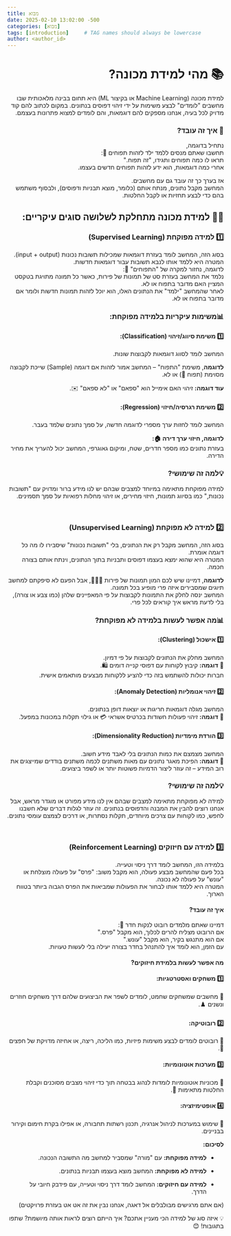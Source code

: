 ```yaml
---
title: מבוא
date: 2025-02-10 13:02:00 -500
categories: [מבוא]
tags: [introduction]     # TAG names should always be lowercase
author: <author_id> 
---
```


<div style="direction: rtl; text-align: right;" markdown="1">

# 📚 מהי למידת מכונה? 
למידת מכונה (Machine Learning או בקיצור ML) היא תחום בבינה מלאכותית שבו מחשבים "לומדים" לבצע משימות על ידי זיהוי דפוסים בנתונים.
במקום לכתוב להם קוד מדויק לכל בעיה, אנחנו מספקים להם דוגמאות, והם לומדים למצוא פתרונות בעצמם.

### 🤖 איך זה עובד? 
נתחיל בדוגמה,<br>
תחשבו שאתם מנסים ללמד ילד לזהות תפוחים 🍎: <br>
תראו לו כמה תפוחים ותגידו, "זה תפוח."<br>
אחרי כמה דוגמאות, הוא ידע לזהות תפוחים חדשים בעצמו.<br>

אז בערך כך זה עובד גם עם מחשבים.<br>
המחשב מקבל נתונים, מנתח אותם (כלומר, מוצא תבניות ודפוסים), ולבסוף משתמש בהם כדי לבצע תחזיות או לקבל החלטות.


## 👨‍🏫 למידת מכונה מתחלקת לשלושה סוגים עיקריים:
### 1️⃣ למידה מפוקחת (Supervised Learning)
בסוג הזה, המחשב לומד בעזרת דוגמאות שמכילות תשובות נכונות (input + output).<br>
המטרה היא ללמד אותו לנבא תשובות עבור דוגמאות חדשות.<br>
לדוגמה, נחזור למקרה של "התפוחים" 🍎:<br>
נלמד את המחשב בעזרת סט של תמונות של פירות, כאשר כל תמונה מתויגת בטקסט המציין האם מדובר בתפוח או לא.<br>
לאחר שהמחשב "ילמד" את הנתונים האלו, הוא יוכל לזהות תמונות חדשות ולומר אם מדובר בתפוח או לא.

### **📊משימות עיקריות בלמידה מפוקחת:**

#### 1️⃣ משימת סיווג/זיהוי (Classification):
המחשב לומד לסווג דוגמאות לקבוצות שונות.

**לדוגמה**, משימת "התפוח" – המחשב אמור לזהות אם דוגמה (Sample) שייכת לקבוצה מסוימת (תפוח 🍎) או לא.<br>

**עוד דוגמה:** זיהוי האם אימייל הוא "ספאם" או "לא ספאם" ✉️.<br>

#### 2️⃣ משימת רגרסיה/חיזוי (Regression):
המחשב לומד לחזות ערך מספרי לדוגמה חדשה, על סמך נתונים שלמד בעבר.

**לדוגמה, חיזוי ערך דירה 🏠:**<br>
בעזרת נתונים כמו מספר חדרים, שטח, ומיקום גאוגרפי, המחשב יכול להעריך את מחיר הדירה.

### **💡למה זה שימושי?**
למידה מפוקחת מתאימה במיוחד למצבים שבהם יש לנו מידע ברור ומדויק עם "תשובות נכונות," כמו בסיווג תמונות, חיזוי מחירים, או זיהוי מחלות רפואיות על סמך תסמינים.

<br>

### 2️⃣ למידה לא מפוקחת (Unsupervised Learning)
בסוג הזה, המחשב מקבל רק את הנתונים, בלי "תשובות נכונות" שיסבירו לו מה כל דוגמה אומרת.<br>
המטרה היא שהוא ימצא בעצמו דפוסים ותבניות בתוך הנתונים, וינתח אותם בצורה חכמה.

**לדוגמה**, דמיינו שיש לכם המון תמונות של פירות 🍎🍌🍇, אבל הפעם לא סיפקתם למחשב תיוגים שמסבירים איזה פרי מופיע בכל תמונה.<br>
המחשב ינסה לחלק את התמונות לקבוצות על פי המאפיינים שלהן (כמו צבע או צורה), בלי לדעת מראש איך קוראים לכל פרי.

### **📊מה אפשר לעשות בלמידה לא מפוקחת?**

#### 1️⃣ אישכול (Clustering):<br>
המחשב מחלק את הנתונים לקבוצות על פי דמיון.<br>
📌 **דוגמה:** קיבוץ לקוחות עם דפוסי קנייה דומים 🛍️.<br>
חברות יכולות להשתמש בזה כדי להציע ללקוחות מבצעים מותאמים אישית.

#### 2️⃣ זיהוי אנומליות (Anomaly Detection):<br>
המחשב מגלה דוגמאות חריגות או יוצאות דופן בנתונים.<br>
📌 **דוגמה:** זיהוי פעולות חשודות בכרטיס אשראי 💳 או גילוי תקלות במכונות במפעל.


#### 3️⃣ הורדת מימדיות (Dimensionality Reduction):<br>
המחשב מצמצם את כמות הנתונים בלי לאבד מידע חשוב.<br>
📌 **דוגמה:** הפיכת מאגר נתונים עם מאות משתנים לכמה משתנים בודדים שמייצגים את רוב המידע – זה עוזר ליצור הדמיות פשוטות יותר או לשפר ביצועים.

### **💡למה זה שימושי?**
למידה לא מפוקחת מתאימה למצבים שבהם אין לנו מידע מפורט או מוגדר מראש, אבל אנחנו רוצים להבין את המבנה והדפוסים בנתונים.
זה עוזר לגלות דברים שלא חשבנו לחפש, כמו לקוחות עם צרכים מיוחדים, תקלות נסתרות, או דרכים לצמצם עומסי נתונים.

<br>

### 3️⃣ למידה עם חיזוקים (Reinforcement Learning)
בלמידה הזו, המחשב לומד דרך ניסוי וטעייה.<br>
בכל פעם שהמחשב מבצע פעולה, הוא מקבל משוב: "פרס" על פעולה מוצלחת או "עונש" על פעולה לא נכונה.<br>
המטרה היא ללמד אותו לבחור את הפעולות שמביאות את הפרס הגבוה ביותר בטווח הארוך.

#### איך זה עובד?

דמיינו שאתם מלמדים רובוט לנקות חדר 🧹:<br>
אם הרובוט מצליח להרים לכלוך, הוא מקבל "פרס."<br>
אם הוא מתנגש בקיר, הוא מקבל "עונש."<br>
עם הזמן, הוא לומד איך להתנהל בחדר בצורה יעילה בלי לעשות טעויות.

#### מה אפשר לעשות בלמידת חיזוקים?
#### 1️⃣ משחקים ואסטרטגיות:
📌 מחשבים שמשחקים שחמט, לומדים לשפר את הביצועים שלהם דרך משחקים חוזרים ונשנים ♟️.
#### 2️⃣ רובוטיקה:
📌 רובוטים לומדים לבצע משימות פיזיות, כמו הליכה, ריצה, או אחיזה מדויקת של חפצים 🤖.
#### 3️⃣ מערכות אוטונומיות:
📌 מכוניות אוטונומיות לומדות לנהוג בבטחה תוך כדי זיהוי מצבים מסוכנים וקבלת החלטות מתאימות 🚗.
#### 4️⃣ אופטימיזציה:
📌 שימוש במערכות לניהול אנרגיה, תכנון רשתות תחבורה, או אפילו בקרת חימום וקירור בבניינים.

**לסיכום:**
* **למידה מפוקחת:** עם "מורה" שמסביר למחשב מה התשובה הנכונה.

* **למידה לא מפוקחת:** המחשב מוצא בעצמו תבניות בנתונים.

* **למידה עם חיזוקים:** המחשב לומד דרך ניסוי וטעייה, עם פידבק חיובי על הדרך.


(אם אתם מרגישים מבולבלים אל דאגה, אנחנו נבין את זה אט אט בעזרת פרויקטים)

💡 איזה סוג של למידה הכי מעניין אתכם? איך הייתם רוצים לראות אותה מיושמת? שתפו בתגובות! 😊




</div>
